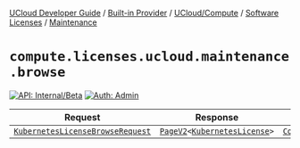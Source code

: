 [UCloud Developer Guide](/docs/developer-guide/README.md) / [Built-in Provider](/docs/developer-guide/built-in-provider/README.md) / [UCloud/Compute](/docs/developer-guide/built-in-provider/compute/README.md) / [Software Licenses](/docs/developer-guide/built-in-provider/compute/licenses/README.md) / [Maintenance](/docs/developer-guide/built-in-provider/compute/licenses/maintenance.md)

# `compute.licenses.ucloud.maintenance.browse`

[![API: Internal/Beta](https://img.shields.io/static/v1?label=API&message=Internal/Beta&color=red&style=flat-square)](/docs/developer-guide/core/api-conventions.md)
[![Auth: Admin](https://img.shields.io/static/v1?label=Auth&message=Admin&color=informational&style=flat-square)](/docs/developer-guide/core/types.md#role)



| Request | Response | Error |
|---------|----------|-------|
|<code><a href='#kuberneteslicensebrowserequest'>KubernetesLicenseBrowseRequest</a></code>|<code><a href='/docs/reference/dk.sdu.cloud.PageV2.md'>PageV2</a>&lt;<a href='#kuberneteslicense'>KubernetesLicense</a>&gt;</code>|<code><a href='/docs/reference/dk.sdu.cloud.CommonErrorMessage.md'>CommonErrorMessage</a></code>|



